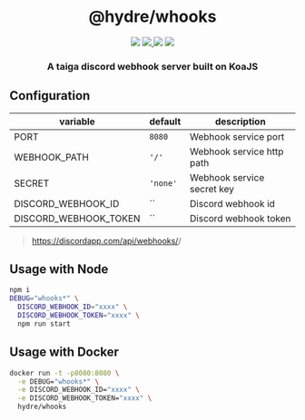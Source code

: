 <h1 align=center>@hydre/whooks</h1>
<p align=center>
  <img src="https://img.shields.io/github/license/HydreIO/whooks.svg?style=for-the-badge" />
  <a href="https://hub.docker.com/r/hydre/whooks">
    <img src="https://img.shields.io/docker/cloud/build/hydre/whooks?label=build&logo=docker&style=for-the-badge" />
  </a>
  <a>
    <img src="https://img.shields.io/docker/pulls/hydre/whooks?label=pulls&logo=docker&style=for-the-badge">
  </a>
  <a href="https://discord.gg/bRSpRpD">
    <img src="https://img.shields.io/discord/398114799776694272.svg?logo=discord&style=for-the-badge" />
  </a>
</p>

<h3 align=center>A taiga discord webhook server built on KoaJS</h3>

## Configuration

| variable              | default  | description                |
| --------------------- | -------- | -------------------------- |
| PORT                  | `8080`   | Webhook service port       |
| WEBHOOK_PATH          | `'/'`    | Webhook service http path  |
| SECRET                | `'none'` | Webhook service secret key |
| DISCORD_WEBHOOK_ID    | ``       | Discord webhook id         |
| DISCORD_WEBHOOK_TOKEN | ``       | Discord webhook token      |

> https://discordapp.com/api/webhooks/<id>/<token>

## Usage with Node

```sh
npm i
DEBUG="whooks*" \
  DISCORD_WEBHOOK_ID="xxxx" \
  DISCORD_WEBHOOK_TOKEN="xxxx" \
  npm run start
```

## Usage with Docker
```sh
docker run -t -p8080:8080 \
  -e DEBUG="whooks*" \
  -e DISCORD_WEBHOOK_ID="xxxx" \
  -e DISCORD_WEBHOOK_TOKEN="xxxx" \
  hydre/whooks
```